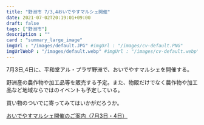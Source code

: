 ```yaml
---
title: "野洲市 7/3,4おいでやすマルシェ開催"
date: 2021-07-02T20:19:01+09:00
draft: false
tags: ["野洲市"]
description : ""
card : "summary_large_image"
imgUrl : "/images/default.JPG" #imgUrl : "/images/cv-default.PNG"
imgUrlWebP : "/images/default.webp" #imgUrl : "/images/cv-default.webp"
---
```

7月3日,4日に、平和堂アル・プラザ野洲で、おいでやすマルシェを開催する。

野洲産の農作物や加工品等を販売する予定。また、物販だけでなく農作物や加工品など地域ならではのイベントも予定している。

買い物のついでに寄ってみてはいかがだろうか。

[おいでやすマルシェ開催のご案内（7月3日・4日）](http://www.city.yasu.lg.jp/i/topics/1605068051073.html)